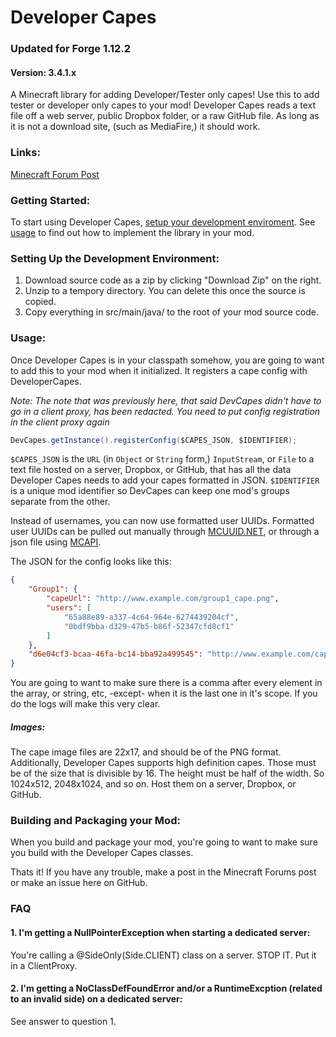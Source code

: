 Developer Capes
=============

### Updated for Forge 1.12.2

#### Version: 3.4.1.x

A Minecraft library for adding Developer/Tester only capes!
Use this to add tester or developer only capes to your mod!
Developer Capes reads a text file off a web server, public Dropbox folder, or a raw GitHub file. As long as it is not a download site, (such as MediaFire,) it should work.

### Links:
[Minecraft Forum Post](http://www.minecraftforum.net/topic/1725536-151apilibraryforge-developer-capes-api-now-with-hd-cape-support/)  

### Getting Started:
To start using Developer Capes, [setup your development enviroment](#guideSetUp). See [usage](#usage) to find out how to implement the library in your mod. 

### Setting Up the Development Environment:
1. Download source code as a zip by clicking "Download Zip" on the right.  
2. Unzip to a tempory directory. You can delete this once the source is copied.  
3. Copy everything in src/main/java/ to the root of your mod source code.

### Usage:
Once Developer Capes is in your classpath somehow, you are going to want to add this to your mod when it initialized. It registers a cape config with DeveloperCapes. 

*Note: The note that was previously here, that said DevCapes didn't have to go in a client proxy, has been redacted. You need to put config registration in the client proxy again*

```java
DevCapes.getInstance().registerConfig($CAPES_JSON, $IDENTIFIER);
```

`$CAPES_JSON` is the `URL` (in `Object` or `String` form,) `InputStream`, or `File` to a text file hosted on a server, Dropbox, or GitHub, that has all the data Developer Capes needs to add your capes formatted in JSON. `$IDENTIFIER` is a unique mod identifier so DevCapes can keep one mod's groups separate from the other. 

Instead of usernames, you can now use formatted user UUIDs. Formatted user UUIDs can be pulled out manually through [MCUUID.NET](http://mcuuid.net/), or through a json file using [MCAPI](http://mcapi.ca/examples/uuid-api).

The JSON for the config looks like this:
```json
{
    "Group1": {
        "capeUrl": "http://www.example.com/group1_cape.png",
        "users": [
            "65a88e89-a337-4c64-964e-6274439204cf",
            "0bdf9bba-d329-47b5-b86f-52347cfd8cf1"
        ]
    },
    "d6e04cf3-bcaa-46fa-bc14-bba92a499545": "http://www.example.com/captain_cape.png"
}
```
  You are going to want to make sure there is a comma after every element in the array, or string, etc, -except- when it is the last one in it's scope. If you do the logs will make this very clear.

##### Images:
The cape image files are 22x17, and should be of the PNG format. Additionally, Developer Capes supports high definition capes. Those must be of the size that is divisible by 16. The height must be half of the width. So 1024x512, 2048x1024, and so on. Host them on a server, Dropbox, or GitHub. 

### Building and Packaging your Mod:
When you build and package your mod, you're going to want to make sure you build with the Developer Capes classes.

Thats it! If you have any trouble, make a post in the Minecraft Forums post or make an issue here on GitHub.

### FAQ
#### 1. I'm getting a NullPointerException when starting a dedicated server:
You're calling a @SideOnly(Side.CLIENT) class on a server. STOP IT. Put it in a ClientProxy.

#### 2. I'm getting a NoClassDefFoundError and/or a RuntimeExcption (related to an invalid side) on a dedicated server:
See answer to question 1.
